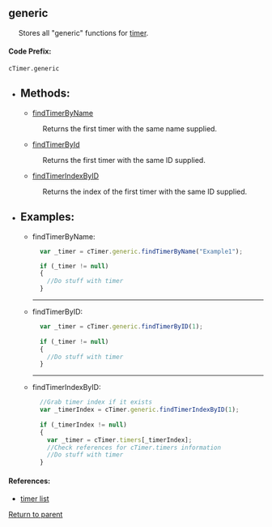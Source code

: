 <a name="timer"/> <h2> generic </h1> 
  <p style="padding-left: 20px;"> Stores all "generic" functions for <a href="timer"> timer</a>. </p>

#### Code Prefix:
    cTimer.generic

* <h2> Methods: </h2>

    * <a name="findtimerbyname"/> [findTimerByName](#findtimerbynameexample) <p style="padding-left: 20px;"> Returns the first timer with the same name supplied. </p>

    * <a name="findtimerbyid"/> [findTimerById](#findtimerbyidexample) <p style="padding-left: 20px;"> Returns the first timer with the same ID supplied. </p>

    * <a name="findtimerindexbyid"/> [findTimerIndexByID](#findtimerindexbyidexample) <p style="padding-left: 20px;"> Returns the index of the first timer with the same ID supplied. </p>

* <h2> Examples: </h2>
  
  * <a name="findtimerbynameexample"/> findTimerByName:
    ```Javascript
      var _timer = cTimer.generic.findTimerByName("Example1");

      if (_timer != null)
      {
        //Do stuff with timer
      }
    ``` 
    <hr>

  * <a name="findtimerbyidexample"/> findTimerByID:
    ```Javascript
      var _timer = cTimer.generic.findTimerByID(1);
      
      if (_timer != null)
      {
        //Do stuff with timer
      }
    ```

    <hr>

  * <a name="findtimerindexbyidexample"/> findTimerIndexByID:
    ```Javascript
      //Grab timer index if it exists
      var _timerIndex = cTimer.generic.findTimerIndexByID(1);
      
      if (_timerIndex != null)
      {
        var _timer = cTimer.timers[_timerIndex];
        //Check references for cTimer.timers information
        //Do stuff with timer
      }
    ```

#### References:
 * <a name="timerlist"/> [timer list](Timer.md#timerlist)
  
[Return to parent](Timer.md)